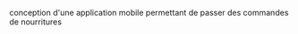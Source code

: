 conception d'une application mobile permettant de passer des commandes de nourritures

<!---
GiovanniRenson/GiovanniRenson is a ✨ special ✨ repository because its `README.md` (this file) appears on your GitHub profile.
You can click the Preview link to take a look at your changes.
--->
